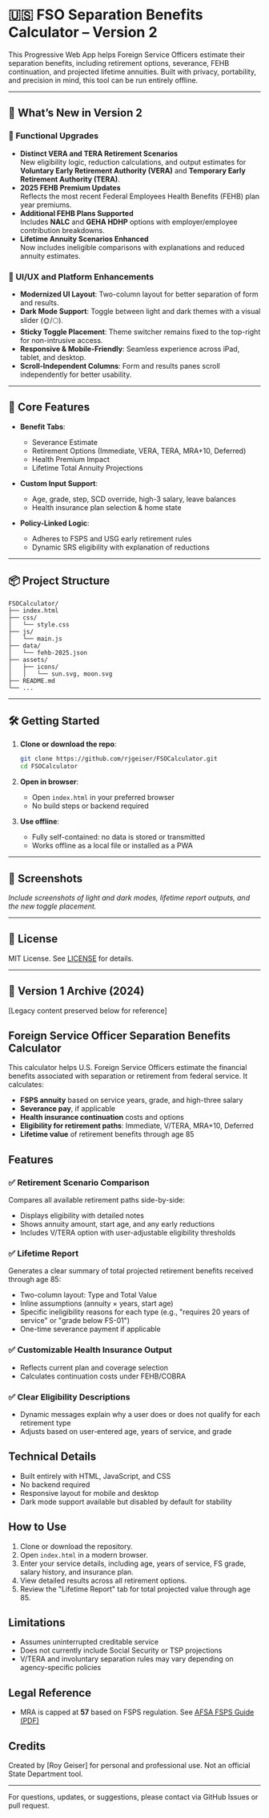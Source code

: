 # 🇺🇸 FSO Separation Benefits Calculator – Version 2

This Progressive Web App helps Foreign Service Officers estimate their separation benefits, including retirement options, severance, FEHB continuation, and projected lifetime annuities. Built with privacy, portability, and precision in mind, this tool can be run entirely offline.

---

## 🚀 What’s New in Version 2

### 🧠 Functional Upgrades
- **Distinct VERA and TERA Retirement Scenarios**  
  New eligibility logic, reduction calculations, and output estimates for **Voluntary Early Retirement Authority (VERA)** and **Temporary Early Retirement Authority (TERA)**.
- **2025 FEHB Premium Updates**  
  Reflects the most recent Federal Employees Health Benefits (FEHB) plan year premiums.
- **Additional FEHB Plans Supported**  
  Includes **NALC** and **GEHA HDHP** options with employer/employee contribution breakdowns.
- **Lifetime Annuity Scenarios Enhanced**  
  Now includes ineligible comparisons with explanations and reduced annuity estimates.

### 🎨 UI/UX and Platform Enhancements
- **Modernized UI Layout**: Two-column layout for better separation of form and results.
- **Dark Mode Support**: Toggle between light and dark themes with a visual slider (🌞/🌕).
- **Sticky Toggle Placement**: Theme switcher remains fixed to the top-right for non-intrusive access.
- **Responsive & Mobile-Friendly**: Seamless experience across iPad, tablet, and desktop.
- **Scroll-Independent Columns**: Form and results panes scroll independently for better usability.

---

## 🧭 Core Features

- **Benefit Tabs**:
  - Severance Estimate
  - Retirement Options (Immediate, VERA, TERA, MRA+10, Deferred)
  - Health Premium Impact
  - Lifetime Total Annuity Projections

- **Custom Input Support**:
  - Age, grade, step, SCD override, high-3 salary, leave balances
  - Health insurance plan selection & home state

- **Policy-Linked Logic**:
  - Adheres to FSPS and USG early retirement rules
  - Dynamic SRS eligibility with explanation of reductions

---

## 📦 Project Structure

```
FSOCalculator/
├── index.html
├── css/
│   └── style.css
├── js/
│   └── main.js
├── data/
│   └── fehb-2025.json
├── assets/
│   ├── icons/
│   │   └── sun.svg, moon.svg
├── README.md
└── ...
```

---

## 🛠️ Getting Started

1. **Clone or download the repo**:
   ```bash
   git clone https://github.com/rjgeiser/FSOCalculator.git
   cd FSOCalculator
   ```

2. **Open in browser**:
   - Open `index.html` in your preferred browser
   - No build steps or backend required

3. **Use offline**:
   - Fully self-contained: no data is stored or transmitted
   - Works offline as a local file or installed as a PWA

---

## 📸 Screenshots

*Include screenshots of light and dark modes, lifetime report outputs, and the new toggle placement.*

---

## 📄 License

MIT License. See [LICENSE](LICENSE) for details.

---

## 📜 Version 1 Archive (2024)

[Legacy content preserved below for reference]


## Foreign Service Officer Separation Benefits Calculator

This calculator helps U.S. Foreign Service Officers estimate the financial benefits associated with separation or retirement from federal service. It calculates:

- **FSPS annuity** based on service years, grade, and high-three salary
- **Severance pay**, if applicable
- **Health insurance continuation** costs and options
- **Eligibility for retirement paths**: Immediate, V/TERA, MRA+10, Deferred
- **Lifetime value** of retirement benefits through age 85

## Features

### ✅ Retirement Scenario Comparison
Compares all available retirement paths side-by-side:
- Displays eligibility with detailed notes
- Shows annuity amount, start age, and any early reductions
- Includes V/TERA option with user-adjustable eligibility thresholds

### ✅ Lifetime Report
Generates a clear summary of total projected retirement benefits received through age 85:
- Two-column layout: Type and Total Value
- Inline assumptions (annuity × years, start age)
- Specific ineligibility reasons for each type (e.g., "requires 20 years of service" or "grade below FS-01")
- One-time severance payment if applicable

### ✅ Customizable Health Insurance Output
- Reflects current plan and coverage selection
- Calculates continuation costs under FEHB/COBRA

### ✅ Clear Eligibility Descriptions
- Dynamic messages explain why a user does or does not qualify for each retirement type
- Adjusts based on user-entered age, years of service, and grade

## Technical Details

- Built entirely with HTML, JavaScript, and CSS
- No backend required
- Responsive layout for mobile and desktop
- Dark mode support available but disabled by default for stability

## How to Use

1. Clone or download the repository.
2. Open `index.html` in a modern browser.
3. Enter your service details, including age, years of service, FS grade, salary history, and insurance plan.
4. View detailed results across all retirement options.
5. Review the "Lifetime Report" tab for total projected value through age 85.

## Limitations

- Assumes uninterrupted creditable service
- Does not currently include Social Security or TSP projections
- V/TERA and involuntary separation rules may vary depending on agency-specific policies

## Legal Reference
- MRA is capped at **57** based on FSPS regulation. See [AFSA FSPS Guide (PDF)](https://afsa.org/sites/default/files/foreign-service-pension-system-fsps-grb-inc.pdf)

## Credits
Created by [Roy Geiser] for personal and professional use. Not an official State Department tool.

---
For questions, updates, or suggestions, please contact via GitHub Issues or pull request.

